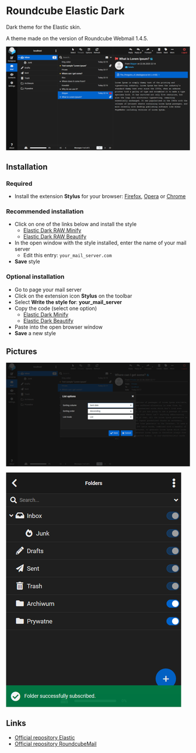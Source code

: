 # Roundcube Elastic Dark

Dark theme for the Elastic skin.

A theme made on the version of Roundcube Webmail 1.4.5.

<a href="https://raw.githubusercontent.com/Skorpion/roundcube-elastic-dark/master/assets/mail-1.png"><img src="assets/mail-1.png" width="600" alt=""></a>

## Installation

### Required

* Install the extension **Stylus** for your browser: [Firefox](https://addons.mozilla.org/en/firefox/addon/styl-us/), [Opera](https://addons.opera.com/en/extensions/details/stylus/) or [Chrome](https://chrome.google.com/webstore/detail/stylus-beta/apmmpaebfobifelkijhaljbmpcgbjbdo)

### Recommended installation

* Click on one of the links below and install the style
  * [Elastic Dark RAW Minify](https://raw.githubusercontent.com/Skorpion/roundcube-elastic-dark/master/styles/main.user.css)
  * [Elastic Dark RAW Beautify](https://raw.githubusercontent.com/Skorpion/roundcube-elastic-dark/master/styles/main_doc.user.css)
* In the open window with the style installed, enter the name of your mail server
  * Edit this entry: `your_mail_server.com`
* **Save** style

### Optional installation

* Go to page your mail server
* Click on the extension icon **Stylus** on the toolbar
* Select **Write the style for**: **your_mail_server**
* Copy the code (select one option)
  * [Elastic Dark Minify](https://github.com/Skorpion/roundcube-elastic-dark/blob/master/styles/main.user.css)
  * [Elastic Dark Beautify](https://github.com/Skorpion/roundcube-elastic-dark/blob/master/styles/main_doc.user.css)
* Paste into the open browser window
* **Save** a new style

## Pictures

<a href="https://raw.githubusercontent.com/Skorpion/roundcube-elastic-dark/master/assets/mail-2.png"><img src="assets/mail-2.png" width="600" alt=""></a>

<a href="https://raw.githubusercontent.com/Skorpion/roundcube-elastic-dark/master/assets/mail-3.png"><img src="assets/mail-3.png" width="480" alt=""></a>

## Links

* [Official repository Elastic](https://github.com/roundcube/elastic)
* [Official repository RoundcubeMail](https://github.com/roundcube/roundcubemail)
